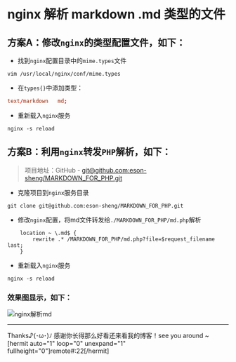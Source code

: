 # nginx 解析 markdown .md 类型的文件

## 方案A：修改`nginx`的类型配置文件，如下：

- 找到`nginx`配置目录中的`mime.types`文件
```shell
vim /usr/local/nginx/conf/mime.types
```
- 在`types{}`中添加类型：
```conf
text/markdown   md;
```
- 重新载入`nginx`服务
```shell
nginx -s reload
```

## 方案B：利用`nginx`转发`PHP`解析，如下：
> 项目地址：GitHub - [git@github.com:eson-sheng/MARKDOWN_FOR_PHP.git](https://github.com/eson-sheng/MARKDOWN_FOR_PHP)

- 克隆项目到`nginx`服务目录
```shell
git clone git@github.com:eson-sheng/MARKDOWN_FOR_PHP.git
```
- 修改`nginx`配置，将md文件转发给`./MARKDOWN_FOR_PHP/md.php`解析
```shell
    location ~ \.md$ {
        rewrite .* /MARKDOWN_FOR_PHP/md.php?file=$request_filename last;
    }
```
- 重新载入`nginx`服务
```shell
nginx -s reload
```

### 效果图显示，如下：
![nginx解析md](https://blog.eson.site/wp-content/uploads/2019/01/WechatIMG522.png)


------------


Thanks♪(･ω･)ﾉ 感谢你长得那么好看还来看我的博客！see you around ~
[hermit auto="1" loop="0" unexpand="1" fullheight="0"]remote#:22[/hermit]